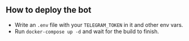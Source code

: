 ## How to deploy the bot

- Write an `.env` file with your `TELEGRAM_TOKEN` in it and other env vars.
- Run `docker-compose up -d` and wait for the build to finish.
